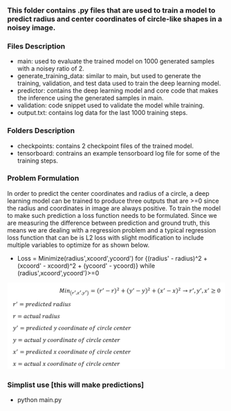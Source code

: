 ### This folder contains .py files that are used to train a model to predict radius and center coordinates of circle-like shapes in a noisey image.


### Files Description
* main: used to evaluate the trained model on 1000 generated samples with a noisey ratio of 2.
* generate_training_data: similar to main, but used to generate the training, validation, and test data used to train the deep learning model.
* predictor: contains the deep learning model and core code that makes the inference using the generated samples in main.
* validation: code snippet used to validate the model while training.
* output.txt: contains log data for the last 1000 training steps.

### Folders Description
* checkpoints: contains 2 checkpoint files of the trained model.
* tensorboard: contrains an example tensorboard log file for some of the training steps.

### Problem Formulation 
In order to predict the center coordinates and radius of a circle, a deep learning model can be trained to produce three outputs
that are >=0 since the radius and coordinates in image are always positive. To train the model to make such prediction a loss
function needs to be formulated. Since we are measuring the difference between prediction and ground truth, 
this means we are dealing with a regression problem and a typical regression loss function that can be is L2 loss with slight
modification to include multiple variables to optimize for as shown below.
* Loss = Minimize(radius',xcoord',ycoord') for {(radius' - radius)^2 + (xcoord' - xcoord)^2  + (ycoord' - ycoord)} while (radius',xcoord',ycoord')>=0

![Loss Function](loss.png)

### Simplist use [this will make predictions]
* python main.py